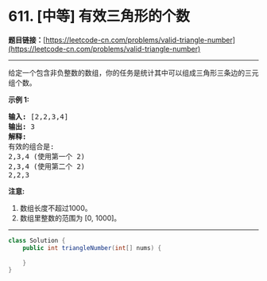 # 611. [中等] 有效三角形的个数

**题目链接：**[https://leetcode-cn.com/problems/valid-triangle-number](https://leetcode-cn.com/problems/valid-triangle-number)

---

<div class="content__1Y2H">
 <div class="notranslate">
  <p>给定一个包含非负整数的数组，你的任务是统计其中可以组成三角形三条边的三元组个数。</p> 
  <p><strong>示例 1:</strong></p> 
  <pre class="language-text"><strong>输入:</strong> [2,2,3,4]
<strong>输出:</strong> 3
<strong>解释:</strong>
有效的组合是: 
2,3,4 (使用第一个 2)
2,3,4 (使用第二个 2)
2,2,3
</pre> 
  <p><strong>注意:</strong></p> 
  <ol> 
   <li>数组长度不超过1000。</li> 
   <li>数组里整数的范围为 [0, 1000]。</li> 
  </ol> 
 </div>
</div>

---

```java
class Solution {
    public int triangleNumber(int[] nums) {
        
    }
}
```